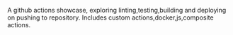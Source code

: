 A github actions showcase, exploring linting,testing,building and deploying on pushing to repository.
Includes custom actions,docker,js,composite actions.
